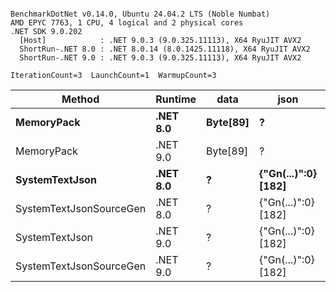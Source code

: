```

BenchmarkDotNet v0.14.0, Ubuntu 24.04.2 LTS (Noble Numbat)
AMD EPYC 7763, 1 CPU, 4 logical and 2 physical cores
.NET SDK 9.0.202
  [Host]            : .NET 9.0.3 (9.0.325.11113), X64 RyuJIT AVX2
  ShortRun-.NET 8.0 : .NET 8.0.14 (8.0.1425.11118), X64 RyuJIT AVX2
  ShortRun-.NET 9.0 : .NET 9.0.3 (9.0.325.11113), X64 RyuJIT AVX2

IterationCount=3  LaunchCount=1  WarmupCount=3  

```
| Method                  | Runtime  | data     | json                | Mean      | Error      | StdDev    | Min       | Max       | Gen0   | Allocated |
|------------------------ |--------- |--------- |-------------------- |----------:|-----------:|----------:|----------:|----------:|-------:|----------:|
| **MemoryPack**              | **.NET 8.0** | **Byte[89]** | **?**                   |  **52.19 ns** |   **4.398 ns** |  **0.241 ns** |  **51.97 ns** |  **52.44 ns** | **0.0062** |     **104 B** |
| MemoryPack              | .NET 9.0 | Byte[89] | ?                   |  49.45 ns |   3.637 ns |  0.199 ns |  49.23 ns |  49.59 ns | 0.0062 |     104 B |
| **SystemTextJson**          | **.NET 8.0** | **?**        | **{&quot;Gn(...)&quot;:0} [182]** | **978.29 ns** |  **83.455 ns** |  **4.574 ns** | **975.56 ns** | **983.57 ns** | **0.0057** |     **104 B** |
| SystemTextJsonSourceGen | .NET 8.0 | ?        | {&quot;Gn(...)&quot;:0} [182] | 934.63 ns |  61.610 ns |  3.377 ns | 932.32 ns | 938.51 ns | 0.0057 |     104 B |
| SystemTextJson          | .NET 9.0 | ?        | {&quot;Gn(...)&quot;:0} [182] | 931.43 ns |  51.731 ns |  2.836 ns | 928.90 ns | 934.50 ns | 0.0057 |     104 B |
| SystemTextJsonSourceGen | .NET 9.0 | ?        | {&quot;Gn(...)&quot;:0} [182] | 925.61 ns | 199.807 ns | 10.952 ns | 919.14 ns | 938.26 ns | 0.0057 |     104 B |
